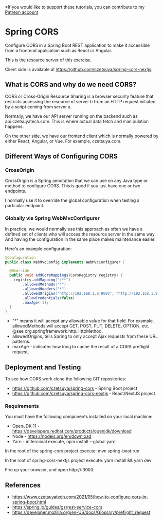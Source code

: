*If you would like to support these tutorials, you can contribute to my [Patreon account](https://patreon.com/czetsuya)

# Spring CORS

Configure CORS in a Spring Boot REST application to make it accessible from a frontend application such as React or 
Angular.

This is the resource server of this exercise.

Client side is available at https://github.com/czetsuya/spring-cors-nextjs.

## What is CORS and why do we need CORS? 
   
CORS or Cross-Origin Resource Sharing is a browser security feature that restricts accessing the resource of server b 
from an HTTP request initiated by a script coming from server a.

Normally, we have our API server running on the backend such as api.czetsuyatech.com. This is where actual data 
fetch and manipulation happens. 

On the other side, we have our frontend client which is normally powered by either React, Angular, or Vue. 
For example, czetsuya.com.
   
## Different Ways of Configuring CORS

### CrossOrigin 

CrossOrigin is a Spring annotation that we can use on any Java type or method to configure CORS.
This is good if you just have one or two endpoints.

I normally use it to override the global configuration when testing a particular endpoint.

### Globally via Spring WebMvcConfigurer

In practice, we would normally use this approach as often we have a defined set of clients who will access the 
resource server in the same way. And having the configuration in the same place makes maintenance easier.

Here's an example configuration:

```java
@Configuration
public class WebMvcConfig implements WebMvcConfigurer {

  @Override
  public void addCorsMappings(CorsRegistry registry) {
    registry.addMapping("/**")
        .allowedMethods("*")
        .allowedHeaders("*")
        .allowedOrigins("http://192.168.1.9:8080", "http://192.168.1.9:3000")
        .allowCredentials(false)
        .maxAge(-1);
  }
}
```

- "*" means it will accept any allowable value for that field. For example, allowedMethods will accept GET, POST, 
  PUT, DELETE, OPTION, etc. @see org.springframework.http.HttpMethod.
- allowedOrigins, tells Spring to only accept Ajax requests from these URL patterns.
- maxAge - indicates how long to cache the result of a CORS preflight request.

## Deployment and Testing

To see how CORS work clone the following GIT repositories:

- https://github.com/czetsuya/spring-cors - Spring Boot project
- https://github.com/czetsuya/spring-cors-nextjs - React/NextJS project

### Requirements

You must have the following components installed on your local machine:

- OpenJDK 11 - https://developers.redhat.com/products/openjdk/download
- Node - https://nodejs.org/en/download
- Yarn - in terminal execute, npm install --global yarn

In the root of the spring-cors project execute: mvn spring-boot:run

In the root of spring-cors-nextjs project execute: yarn install && yarn dev

Fire up your browser, and open http://<yourNetworkIp>:3000.

## References

- https://www.czetsuyatech.com/2021/05/how-to-configure-cors-in-spring-boot.html
- https://spring.io/guides/gs/rest-service-cors
- https://developer.mozilla.org/en-US/docs/Glossary/preflight_request